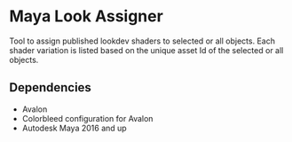 # Maya Look Assigner

Tool to assign published lookdev shaders to selected or all objects.
Each shader variation is listed based on the unique asset Id of the
selected or all objects.

## Dependencies
* Avalon
* Colorbleed configuration for Avalon
* Autodesk Maya 2016 and up
